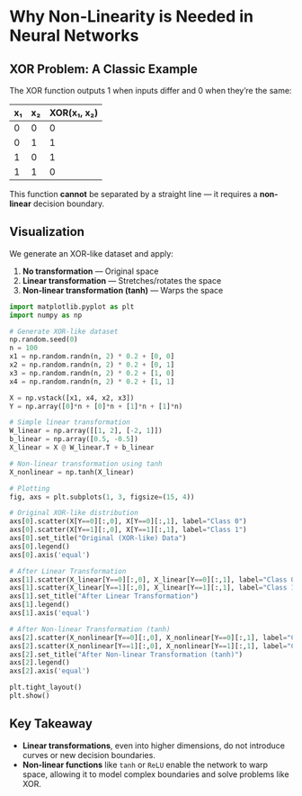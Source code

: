 
# Why Non-Linearity is Needed in Neural Networks

## XOR Problem: A Classic Example

The XOR function outputs 1 when inputs differ and 0 when they’re the same:

| x₁ | x₂ | XOR(x₁, x₂) |
|----|----|-------------|
| 0  | 0  | 0           |
| 0  | 1  | 1           |
| 1  | 0  | 1           |
| 1  | 1  | 0           |

This function **cannot** be separated by a straight line — it requires a **non-linear** decision boundary.

## Visualization

We generate an XOR-like dataset and apply:

1. **No transformation** — Original space
2. **Linear transformation** — Stretches/rotates the space
3. **Non-linear transformation (tanh)** — Warps the space

```python
import matplotlib.pyplot as plt
import numpy as np

# Generate XOR-like dataset
np.random.seed(0)
n = 100
x1 = np.random.randn(n, 2) * 0.2 + [0, 0]
x2 = np.random.randn(n, 2) * 0.2 + [0, 1]
x3 = np.random.randn(n, 2) * 0.2 + [1, 0]
x4 = np.random.randn(n, 2) * 0.2 + [1, 1]

X = np.vstack([x1, x4, x2, x3])
Y = np.array([0]*n + [0]*n + [1]*n + [1]*n)

# Simple linear transformation
W_linear = np.array([[1, 2], [-2, 1]])
b_linear = np.array([0.5, -0.5])
X_linear = X @ W_linear.T + b_linear

# Non-linear transformation using tanh
X_nonlinear = np.tanh(X_linear)

# Plotting
fig, axs = plt.subplots(1, 3, figsize=(15, 4))

# Original XOR-like distribution
axs[0].scatter(X[Y==0][:,0], X[Y==0][:,1], label="Class 0")
axs[0].scatter(X[Y==1][:,0], X[Y==1][:,1], label="Class 1")
axs[0].set_title("Original (XOR-like) Data")
axs[0].legend()
axs[0].axis('equal')

# After Linear Transformation
axs[1].scatter(X_linear[Y==0][:,0], X_linear[Y==0][:,1], label="Class 0")
axs[1].scatter(X_linear[Y==1][:,0], X_linear[Y==1][:,1], label="Class 1")
axs[1].set_title("After Linear Transformation")
axs[1].legend()
axs[1].axis('equal')

# After Non-linear Transformation (tanh)
axs[2].scatter(X_nonlinear[Y==0][:,0], X_nonlinear[Y==0][:,1], label="Class 0")
axs[2].scatter(X_nonlinear[Y==1][:,0], X_nonlinear[Y==1][:,1], label="Class 1")
axs[2].set_title("After Non-linear Transformation (tanh)")
axs[2].legend()
axs[2].axis('equal')

plt.tight_layout()
plt.show()
```

## Key Takeaway

- **Linear transformations**, even into higher dimensions, do not introduce curves or new decision boundaries.
- **Non-linear functions** like `tanh` or `ReLU` enable the network to warp space, allowing it to model complex boundaries and solve problems like XOR.
